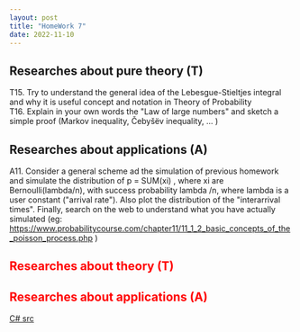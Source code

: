 ```yaml
---
layout: post
title: "HomeWork 7"
date: 2022-11-10
---
```


## Researches about pure theory (T)

T15. Try to understand the general idea of the Lebesgue-Stieltjes integral and why it is useful concept and notation in Theory of Probability<br />
T16. Explain in your own words the "Law of large numbers" and sketch a simple proof (Markov inequality, Čebyšëv inequality, ... ) <br />
## Researches about applications (A)

A11. Consider a general scheme ad the simulation of previous homework and simulate the distribution of p = SUM(xi) , where xi are Bernoulli(lambda/n), with success probability lambda /n, where lambda is a user constant ("arrival rate").
Also plot the distribution of the "interarrival times".
Finally, search on the web to understand what you have actually simulated (eg: https://www.probabilitycourse.com/chapter11/11_1_2_basic_concepts_of_the_poisson_process.php ) 



## <span style="color:red">Researches about theory (T)</span>

## <span style="color:red"> Researches about applications (A)</span>
[C# src](https://github.com/user0x1234/user0x1234.github.io/tree/main/src/HomeWork3/)
